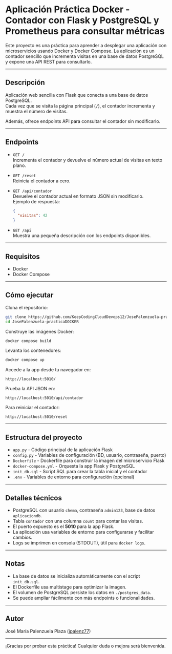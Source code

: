 # Aplicación Práctica Docker - Contador con Flask y PostgreSQL y Prometheus para consultar métricas

Este proyecto es una práctica para aprender a desplegar una aplicación con microservicios usando Docker y Docker Compose. La aplicación es un contador sencillo que incrementa visitas en una base de datos PostgreSQL y expone una API REST para consultarlo.

---

## Descripción

Aplicación web sencilla con Flask que conecta a una base de datos PostgreSQL.  
Cada vez que se visita la página principal (`/`), el contador incrementa y muestra el número de visitas.

Además, ofrece endpoints API para consultar el contador sin modificarlo.

---

## Endpoints

- `GET /`  
  Incrementa el contador y devuelve el número actual de visitas en texto plano.

- `GET /reset`  
  Reinicia el contador a cero.

- `GET /api/contador`  
  Devuelve el contador actual en formato JSON sin modificarlo.  
  Ejemplo de respuesta:  
  ```json
  {
    "visitas": 42
  }
  ```

- `GET /api`  
  Muestra una pequeña descripción con los endpoints disponibles.

---

## Requisitos

- Docker  
- Docker Compose

---

## Cómo ejecutar

Clona el repositorio:

```bash
git clone https://github.com/KeepCodingCloudDevops12/JosePalenzuela-practicaDOCKER.git
cd JosePalenzuela-practicaDOCKER
```

Construye las imágenes Docker:

```bash
docker compose build
```

Levanta los contenedores:

```bash
docker compose up
```

Accede a la app desde tu navegador en:

```
http://localhost:5010/
```

Prueba la API JSON en:

```
http://localhost:5010/api/contador
```

Para reiniciar el contador:

```
http://localhost:5010/reset
```

---

## Estructura del proyecto

- `app.py` - Código principal de la aplicación Flask  
- `config.py` - Variables de configuración (BD, usuario, contraseña, puerto)  
- `Dockerfile` - Dockerfile para construir la imagen del microservicio Flask  
- `docker-compose.yml` - Orquesta la app Flask y PostgreSQL  
- `init_db.sql` - Script SQL para crear la tabla inicial y el contador  
- `.env` - Variables de entorno para configuración (opcional)  

---

## Detalles técnicos

- PostgreSQL con usuario `chema`, contraseña `admin123`, base de datos `aplicaciondb`.  
- Tabla `contador` con una columna `count` para contar las visitas.  
- El puerto expuesto es el **5010** para la app Flask.  
- La aplicación usa variables de entorno para configurarse y facilitar cambios.  
- Logs se imprimen en consola (STDOUT), útil para `docker logs`.  

---

## Notas

- La base de datos se inicializa automáticamente con el script `init_db.sql`.  
- El Dockerfile usa multistage para optimizar la imagen.  
- El volumen de PostgreSQL persiste los datos en `./postgres_data`.  
- Se puede ampliar fácilmente con más endpoints o funcionalidades.  

---

## Autor

José María Palenzuela Plaza ([jpalenz77](https://github.com/jpalenz77))

---

¡Gracias por probar esta práctica! Cualquier duda o mejora será bienvenida.
